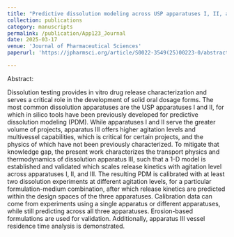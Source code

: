 ```yaml
---
title: "Predictive dissolution modeling across USP apparatuses I, II, and III"
collection: publications
category: manuscripts
permalink: /publication/App123_Journal
date: 2025-03-17
venue: 'Journal of Pharmaceutical Sciences'
paperurl: 'https://jpharmsci.org/article/S0022-3549(25)00223-0/abstract'

---
```


Abstract:

Dissolution testing provides in vitro drug release characterization and serves a critical role in the development of solid oral dosage forms. The most common dissolution apparatuses are the USP apparatuses I and II, for which in silico tools have been previously developed for predictive dissolution modeling (PDM). While apparatuses I and II serve the greater volume of projects, apparatus III offers higher agitation levels and multivessel capabilities, which is critical for certain projects, and the physics of which have not been previously characterized. To mitigate that knowledge gap, the present work characterizes the transport physics and thermodynamics of dissolution apparatus III, such that a 1-D model is established and validated which scales release kinetics with agitation level across apparatuses I, II, and III. The resulting PDM is calibrated with at least two dissolution experiments at different agitation levels, for a particular formulation-medium combination, after which release kinetics are predicted within the design spaces of the three apparatuses. Calibration data can come from experiments using a single apparatus or different apparatuses, while still predicting across all three apparatuses. Erosion-based formulations are used for validation. Additionally, apparatus III vessel residence time analysis is demonstrated.


<!-- excerpt: 'This paper is about the number 2. The number 3 is left for future work.' -->
<!-- slidesurl: 'http://academicpages.github.io/files/slides2.pdf' -->
<!-- citation: 'Your Name, You. (2010). &quot;Paper Title Number 2.&quot; <i>Journal 1</i>. 1(2).' -->